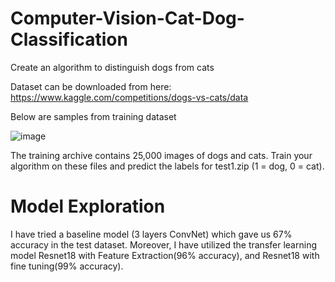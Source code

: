 # Computer-Vision-Cat-Dog-Classification
Create an algorithm to distinguish dogs from cats

Dataset can be downloaded from here: https://www.kaggle.com/competitions/dogs-vs-cats/data

Below are samples from training dataset

![image](https://user-images.githubusercontent.com/98190799/200108413-6bb1c239-1417-47ac-8eca-55c6fa03caf9.png)

The training archive contains 25,000 images of dogs and cats. Train your algorithm on these files and predict the labels for test1.zip (1 = dog, 0 = cat).

# Model Exploration
I have tried a baseline model (3 layers ConvNet) which gave us 67% accuracy in the test dataset. Moreover, I have utilized the transfer learning model Resnet18 with Feature Extraction(96% accuracy), and Resnet18 with fine tuning(99% accuracy). 
